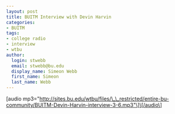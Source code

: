 ```yaml
---
layout: post
title: BUITM Interview with Devin Harvin
categories:
- BUITM
tags:
- college radio
- interview
- wtbu
author:
  login: stwebb
  email: stwebb@bu.edu
  display_name: Simeon Webb
  first_name: Simeon
  last_name: Webb
---
```

\[audio mp3="http://sites.bu.edu/wtbu/files/\_\_restricted/entire-bu-community/BUITM-Devin-Harvin-interview-3-6.mp3"\]\[/audio\]